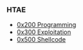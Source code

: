 ### **HTAE**

* [0x200 Programming](ch2.md)
* [0x300 Exploitation](ch3.md)
* [0x500 Shellcode](ch5.md)